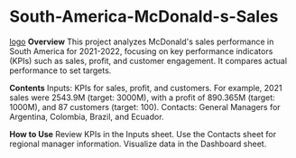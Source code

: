# South-America-McDonald-s-Sales

[logo](https://github.com/SilviaAnalyst/South-America-McDonald-s-Sales/blob/main/Enter%20for%20a%20%24100%20McDonalds%20Gift%20Card!.jpeg)
**Overview**
This project analyzes McDonald's sales performance in South America for 2021-2022, focusing on key performance indicators (KPIs) such as sales, profit, and customer engagement. It compares actual performance to set targets.

**Contents**
Inputs: KPIs for sales, profit, and customers. For example, 2021 sales were 2543.9M (target: 3000M), with a profit of 890.365M (target: 1000M), and 87 customers (target: 100).
Contacts: General Managers for Argentina, Colombia, Brazil, and Ecuador.

**How to Use**
Review KPIs in the Inputs sheet.
Use the Contacts sheet for regional manager information.
Visualize data in the Dashboard sheet.
